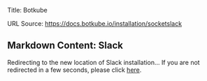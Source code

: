 Title: Botkube

URL Source: https://docs.botkube.io/installation/socketslack

Markdown Content:
Slack
-----

Redirecting to the new location of Slack installation... If you are not redirected in a few seconds, please click [here](https://docs.botkube.io/installation/slack/).
